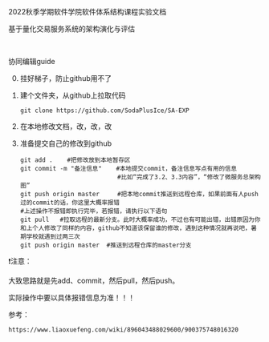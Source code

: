 2022秋季学期软件学院软件体系结构课程实验文档

基于量化交易服务系统的架构演化与评估

<br>

协同编辑guide

0. 挂好梯子，防止github用不了

1. 建个文件夹，从github上拉取代码

   ```
   git clone https://github.com/SodaPlusIce/SA-EXP
   ```

2. 在本地修改文档，改，改，改

3. 准备提交自己的修改到github

   ```
   git add .    #把修改放到本地暂存区
   git commit -m "备注信息"    #本地提交commit，备注信息写点有用的信息
                              #比如“完成了3.2、3.3内容”，“修改了微服务总架构图”
   git push origin master     #把本地commit推送到远程仓库，如果前面有人push过的commit的话，你这里大概率报错
   #上述操作不报错即执行完毕，若报错，请执行以下语句
   git pull   #拉取远程的最新分支。此时大概率成功，不过也有可能出错，出错原因为你和上个人修改了同样的内容，github不知道该保留谁的修改，遇到这种情况就再说吧，暑期学校就遇到过两三次
   git push origin master  #推送到远程仓库的master分支
   ```

:heavy_exclamation_mark:注意：

大致思路就是先add、commit，然后pull，然后push。

实际操作中要以具体报错信息为准！！！

参考：

```
https://www.liaoxuefeng.com/wiki/896043488029600/900375748016320
```

